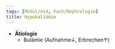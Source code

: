 ```yaml
---
tags: [Modul/m14, Fach/Nephrologie]
title: Hypokaliämie
---
```

- **Ätiologie**
	- Bulämie (Aufnahme↓, Erbrechen↑)